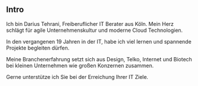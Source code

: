## <i class="fa fa-heartbeat" aria-hidden="true"></i> Intro
Ich bin Darius Tehrani, Freiberuflicher IT Berater aus Köln.
Mein Herz schlägt für agile Unternehmenskultur und moderne Cloud Technologien.

In den vergangenen 19 Jahren in der IT, habe ich viel lernen und spannende Projekte begleiten dürfen.

Meine Branchenerfahrung setzt sich aus Design, Telko, Internet und Biotech bei kleinen Unternehmen wie großen Konzernen zusammen.

Gerne unterstütze ich Sie bei der Erreichung Ihrer IT Ziele.

